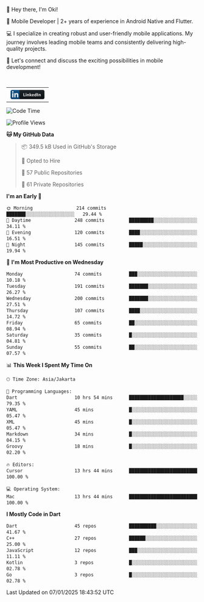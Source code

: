 <p>
 👋 Hey there, I'm Oki!

🚀 Mobile Developer | 2+ years of experience in Android Native and Flutter.

💻 I specialize in creating robust and user-friendly mobile applications. My journey involves leading mobile teams and consistently delivering high-quality projects.

🔗 Let's connect and discuss the exciting possibilities in mobile development!

<br>

<table style="border:none; border-collapse:collapse; cellspacing:0; cellpadding:0">
    <tr>
        <td>
           <a href="https://www.linkedin.com/in/oki-6ba305173/" target="_blank">
              <img src="https://github.com/inisialkey/inisialkey/blob/main/assets/linkedin.svg" alt="LinkedIn" style="vertical-align:top; margin:4px" height=24>
          </a>
        </td>
    </tr>
</table>

<!-- <br>

<!--START_SECTION:waka-->
![Code Time](http://img.shields.io/badge/Code%20Time-938%20hrs%2049%20mins-blue)

![Profile Views](http://img.shields.io/badge/Profile%20Views-1-blue)

**🐱 My GitHub Data** 

> 📦 349.5 kB Used in GitHub's Storage 
 > 
> 💼 Opted to Hire
 > 
> 📜 57 Public Repositories 
 > 
> 🔑 61 Private Repositories 
 > 
**I'm an Early 🐤** 

```text
🌞 Morning                214 commits         ███████░░░░░░░░░░░░░░░░░░   29.44 % 
🌆 Daytime                248 commits         █████████░░░░░░░░░░░░░░░░   34.11 % 
🌃 Evening                120 commits         ████░░░░░░░░░░░░░░░░░░░░░   16.51 % 
🌙 Night                  145 commits         █████░░░░░░░░░░░░░░░░░░░░   19.94 % 
```
📅 **I'm Most Productive on Wednesday** 

```text
Monday                   74 commits          ███░░░░░░░░░░░░░░░░░░░░░░   10.18 % 
Tuesday                  191 commits         ███████░░░░░░░░░░░░░░░░░░   26.27 % 
Wednesday                200 commits         ███████░░░░░░░░░░░░░░░░░░   27.51 % 
Thursday                 107 commits         ████░░░░░░░░░░░░░░░░░░░░░   14.72 % 
Friday                   65 commits          ██░░░░░░░░░░░░░░░░░░░░░░░   08.94 % 
Saturday                 35 commits          █░░░░░░░░░░░░░░░░░░░░░░░░   04.81 % 
Sunday                   55 commits          ██░░░░░░░░░░░░░░░░░░░░░░░   07.57 % 
```


📊 **This Week I Spent My Time On** 

```text
🕑︎ Time Zone: Asia/Jakarta

💬 Programming Languages: 
Dart                     10 hrs 54 mins      ████████████████████░░░░░   79.35 % 
YAML                     45 mins             █░░░░░░░░░░░░░░░░░░░░░░░░   05.47 % 
XML                      45 mins             █░░░░░░░░░░░░░░░░░░░░░░░░   05.47 % 
Markdown                 34 mins             █░░░░░░░░░░░░░░░░░░░░░░░░   04.15 % 
Groovy                   18 mins             █░░░░░░░░░░░░░░░░░░░░░░░░   02.20 % 

🔥 Editors: 
Cursor                   13 hrs 44 mins      █████████████████████████   100.00 % 

💻 Operating System: 
Mac                      13 hrs 44 mins      █████████████████████████   100.00 % 
```

**I Mostly Code in Dart** 

```text
Dart                     45 repos            ██████████░░░░░░░░░░░░░░░   41.67 % 
C++                      27 repos            ██████░░░░░░░░░░░░░░░░░░░   25.00 % 
JavaScript               12 repos            ███░░░░░░░░░░░░░░░░░░░░░░   11.11 % 
Kotlin                   3 repos             █░░░░░░░░░░░░░░░░░░░░░░░░   02.78 % 
Go                       3 repos             █░░░░░░░░░░░░░░░░░░░░░░░░   02.78 % 
```




 Last Updated on 07/01/2025 18:43:52 UTC
<!--END_SECTION:waka-->